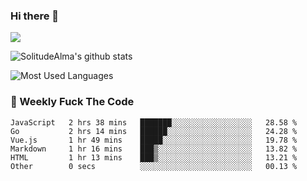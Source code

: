 ### Hi there 👋

<p>
  <a href="https://count.getloli.com/"><img src="https://count.getloli.com/get/@:solitudealma"></a>
</p>

![SolitudeAlma's github stats](https://github-readme-stats.vercel.app/api?username=solitudealma&show_icons=true&theme=radical)

![Most Used Languages](https://github-readme-stats.vercel.app/api/top-langs/?username=solitudealma&layout=compact&hide_border=true&theme=dark)
<!-- ![visitors](https://visitor-badge.glitch.me/badge?page_id=solitudealma.solitudealma.id) -->


### :dart: Weekly Fuck The Code

<!--START_SECTION:waka-->

```text
JavaScript   2 hrs 38 mins   ███████░░░░░░░░░░░░░░░░░░   28.58 %
Go           2 hrs 14 mins   ██████░░░░░░░░░░░░░░░░░░░   24.28 %
Vue.js       1 hr 49 mins    █████░░░░░░░░░░░░░░░░░░░░   19.78 %
Markdown     1 hr 16 mins    ███▒░░░░░░░░░░░░░░░░░░░░░   13.82 %
HTML         1 hr 13 mins    ███▒░░░░░░░░░░░░░░░░░░░░░   13.21 %
Other        0 secs          ░░░░░░░░░░░░░░░░░░░░░░░░░   00.13 %
```

<!--END_SECTION:waka-->
